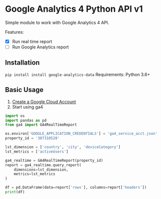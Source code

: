 # Google Analytics 4 Python API v1

Simple module to work with Google Analytics 4 API.

Features:
- [x] Run real time report
- [ ] Run Google Analytics report

## Installation

`pip install install google-analytics-data`
Requirements: Python 3.6+

## Basic Usage
1. [Create a Google Cloud Account](console.cloud.google.com/)
2. Start using ga4

```python
import os
import pandas as pd
from ga4 import GA4RealTimeReport

os.environ['GOOGLE_APPLICATION_CREDENTIALS'] = 'ga4_service_acct.json'    
property_id = '307310528'

lst_dimension = ['country', 'city', 'deviceCategory']
lst_metrics = ['activeUsers']

ga4_realtime = GA4RealTimeReport(property_id)
report = ga4_realtime.query_report(
    dimensions=lst_dimension,
    metrics=lst_metrics
)

df = pd.DataFrame(data=report['rows'], columns=report['headers'])
print(df)
```

